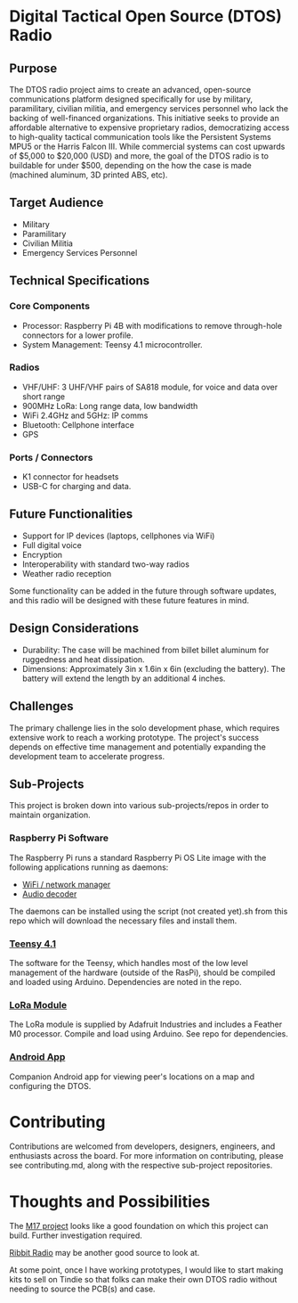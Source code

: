 # Digital Tactical Open Source (DTOS) Radio
## Purpose
The DTOS radio project aims to create an advanced, open-source communications platform designed specifically for use by military, paramilitary, civilian militia, and emergency services personnel who lack the backing of well-financed organizations. This initiative seeks to provide an affordable alternative to expensive proprietary radios, democratizing access to high-quality tactical communication tools like the Persistent Systems MPU5 or the Harris Falcon III. While commercial systems can cost upwards of $5,000 to $20,000 (USD) and more, the goal of the DTOS radio is to buildable for under $500, depending on the how the case is made (machined aluminum, 3D printed ABS, etc).

## Target Audience
- Military
- Paramilitary
- Civilian Militia
- Emergency Services Personnel

## Technical Specifications
### Core Components
- Processor: Raspberry Pi 4B with modifications to remove through-hole connectors for a lower profile.
- System Management: Teensy 4.1 microcontroller.
### Radios
- VHF/UHF: 3 UHF/VHF pairs of SA818 module, for voice and data over short range
- 900MHz LoRa: Long range data, low bandwidth
- WiFi 2.4GHz and 5GHz: IP comms
- Bluetooth: Cellphone interface
- GPS
### Ports / Connectors
- K1 connector for headsets
- USB-C for charging and data.

## Future Functionalities
- Support for IP devices (laptops, cellphones via WiFi)
- Full digital voice
- Encryption
- Interoperability with standard two-way radios
- Weather radio reception

Some functionality can be added in the future through software updates, and this radio will be designed with these future features in mind. 

## Design Considerations
- Durability: The case will be machined from billet billet aluminum for ruggedness and heat dissipation.
- Dimensions: Approximately 3in x 1.6in x 6in (excluding the battery). The battery will extend the length by an additional 4 inches.

## Challenges
The primary challenge lies in the solo development phase, which requires extensive work to reach a working prototype. The project's success depends on effective time management and potentially expanding the development team to accelerate progress.

## Sub-Projects
This project is broken down into various sub-projects/repos in order to maintain organization.
### Raspberry Pi Software
The Raspberry Pi runs a standard Raspberry Pi OS Lite image with the following applications running as daemons:
- [WiFi / network manager]()
- [Audio decoder]()

The daemons can be installed using the script (not created yet).sh from this repo which will download the necessary files and install them.

### [Teensy 4.1]()
The software for the Teensy, which handles most of the low level management of the hardware (outside of the RasPi), should be compiled and loaded using Arduino. Dependencies are noted in the repo.

### [LoRa Module]()
The LoRa module is supplied by Adafruit Industries and includes a Feather M0 processor. Compile and load using Arduino. See repo for dependencies. 

### [Android App]()
Companion Android app for viewing peer's locations on a map and configuring the DTOS.

# Contributing
Contributions are welcomed from developers, designers, engineers, and enthusiasts across the board. For more information on contributing, please see contributing.md, along with the respective sub-project repositories.

# Thoughts and Possibilities
The [M17 project](https://m17project.org/) looks like a good foundation on which this project can build. Further investigation required. 

[Ribbit Radio](https://www.ribbitradio.org/#/) may be another good source to look at.

At some point, once I have working prototypes, I would like to start making kits to sell on Tindie so that folks can make their own DTOS radio without needing to source the PCB(s) and case.